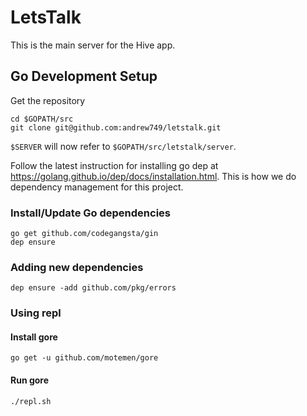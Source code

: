 # LetsTalk

This is the main server for the Hive app.

## Go Development Setup

Get the repository
```
cd $GOPATH/src
git clone git@github.com:andrew749/letstalk.git
```

`$SERVER` will now refer to `$GOPATH/src/letstalk/server`.

Follow the latest instruction for installing go dep at https://golang.github.io/dep/docs/installation.html. This is how we do
dependency management for this project.

### Install/Update Go dependencies
```
go get github.com/codegangsta/gin
dep ensure
```

### Adding new dependencies
```
dep ensure -add github.com/pkg/errors
```

### Using repl

#### Install gore
```
go get -u github.com/motemen/gore
```

#### Run gore
```
./repl.sh
```
